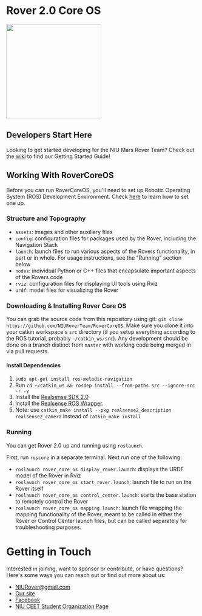 # Rover 2.0 Core OS

<img src="https://github.com/NIURoverTeam/RoverCoreOS/blob/master/assets/NIU%20Rover%20Logo%20V2.png" width="250" height="250"/>

## Developers Start Here

Looking to get started developing for the NIU Mars Rover Team? Check out the [wiki](https://github.com/NIURoverTeam/RoverCoreOS/wiki) to find our Getting Started Guide!

## Working With RoverCoreOS

Before you can run RoverCoreOS, you'll need to set up Robotic Operating System (ROS) Development Environment. Check [here](https://github.com/NIURoverTeam/RoverCoreOS/wiki/Setting-Up-a-Development-Environment) to learn how to set one up.

### Structure and Topography

* `assets`: images and other auxiliary files
* `config`: configuration files for packages used by the Rover, including the Navigation Stack
* `launch`: launch files to run various aspects of the Rovers functionality, in part or in whole. For usage instructions, see the "Running" section below
* `nodes`: individual Python or C++ files that encapsulate important aspects of the Rovers code
* `rviz`: configuration files for displaying UI tools using Rviz
* `urdf`: model files for visualizing the Rover

### Downloading & Installing Rover Core OS

You can grab the source code from this repository using git: `git clone https://github.com/NIURoverTeam/RoverCoreOS`. Make sure you clone it into your catkin workspace's `src` directory (if you setup everything according to the ROS tutorial, probably `~/catkin_ws/src`). Any development should be done on a branch distinct from `master` with working code being merged in via pull requests.

#### Install Dependencies

1. `sudo apt-get install ros-melodic-navigation`
1. Run `cd ~/catkin_ws && rosdep install --from-paths src --ignore-src -r -y`
1. Install the [Realsense SDK 2.0](https://realsense.intel.com/sdk-2/#install)
1. Install the [Realsense ROS Wrapper](https://github.com/IntelRealSense/realsense-ros#step-3-install-intel-realsense-ros-from-sources). 
  1. Note: use `catkin_make install --pkg realsense2_description realsense2_camera` instead of `catkin_make install`

### Running
You can get Rover 2.0 up and running using `roslaunch`.

First, run `roscore` in a separate terminal. Next run one of the following:
* `roslaunch rover_core_os display_rover.launch`: displays the URDF model of the Rover in Rviz
* `roslaunch rover_core_os start_rover.launch`: launch file to run on the Rover itself
* `roslaunch rover_core_os control_center.launch`: starts the base station to remotely control the Rover
* `roslaunch rover_core_os mapping.launch`: launch file wrapping the mapping functionality of the Rover, meant to be called in either the Rover or Control Center launch files, but can be called separately for troubleshooting purposes.

# Getting in Touch

Interested in joining, want to sponsor or contribute, or have questions? Here's some ways you can reach out or find out more about us:

* [NIURover@gmail.com](mailto:niurover@gmail.com)
* [Our site](https://niurover.wixsite.com/niurover)
* [Facebook](https://www.facebook.com/NIURover)
* [NIU CEET Student Organization Page](https://www.niu.edu/CEET/student-organizations/index.shtml)
